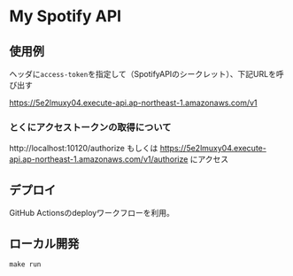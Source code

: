 # My Spotify API

## 使用例

ヘッダに`access-token`を指定して（SpotifyAPIのシークレット）、下記URLを呼び出す

https://5e2lmuxy04.execute-api.ap-northeast-1.amazonaws.com/v1

### とくにアクセストークンの取得について

http://localhost:10120/authorize もしくは https://5e2lmuxy04.execute-api.ap-northeast-1.amazonaws.com/v1/authorize にアクセス

## デプロイ

GitHub Actionsのdeployワークフローを利用。

## ローカル開発

```shell
make run
```

